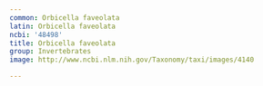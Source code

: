 ```yaml
---
common: Orbicella faveolata
latin: Orbicella faveolata
ncbi: '48498'
title: Orbicella faveolata
group: Invertebrates
image: http://www.ncbi.nlm.nih.gov/Taxonomy/taxi/images/4140

---
```

